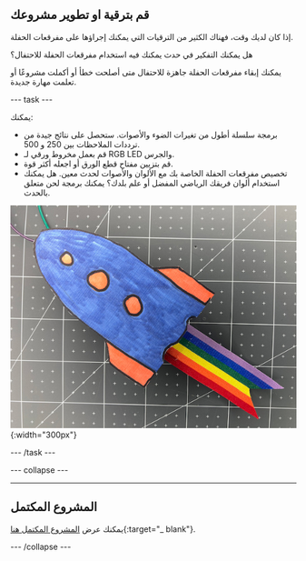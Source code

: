 ## قم بترقية او تطوير مشروعك

إذا كان لديك وقت، فهناك الكثير من الترقيات التي يمكنك إجراؤها على مفرقعات الحفلة.

هل يمكنك التفكير في حدث يمكنك فيه استخدام مفرقعات الحفلة للاحتفال؟

يمكنك إبقاء مفرقعات الحفلة جاهزة للاحتفال متى أصلحت خطأ أو أكملت مشروعًا أو تعلمت مهارة جديدة.

--- task ---

يمكنك:

+ برمجة سلسلة أطول من تغيرات الضوء والأصوات. ستحصل على نتائج جيدة من ترددات الملاحظات بين 250 و 500.
+ قم بعمل مخروط ورقي لـ RGB LED والجرس.
+ قم بتزيين مفتاح قطع الورق أو اجعله أكثر قوة.
+ تخصيص مفرقعات الحفلة الخاصة بك مع الألوان والأصوات لحدث معين. هل يمكنك استخدام ألوان فريقك الرياضي المفضل أو علم بلدك؟ يمكنك برمجة لحن متعلق بالحدث.

![تعليق رسم صاروخ في مقدمة مفتاح مفرقعات الحفلة.](images/upgrade-popper.jpg){:width="300px"}

--- /task ---

--- collapse ---

---
المشروع المكتمل
---

يمكنك عرض [المشروع المكتمل هنا](https://rpf.io/p/en/party-popper-get){:target="_ blank"}.

--- /collapse ---
